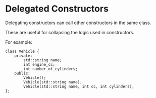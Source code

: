 # Delegated Constructors

Delegating constructors can call other constructors in the same class.

These are useful for collapsing the logic used in constructors.

For example:

```
class Vehicle {
    private:
        std::string name;
        int engine_cc;
        int number_of_cylinders;
    public:
        Vehicle();
        Vehicle(std::string name);
        Vehicle(std::string name, int cc, int cylinders);
};
```